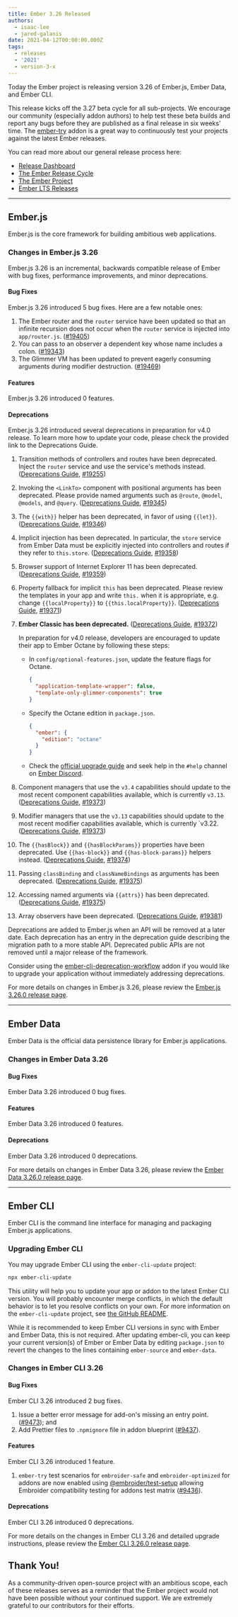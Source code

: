```yaml
---
title: Ember 3.26 Released
authors:
  - isaac-lee
  - jared-galanis
date: 2021-04-12T00:00:00.000Z
tags:
  - releases
  - '2021'
  - version-3-x
---
```


Today the Ember project is releasing version 3.26 of Ember.js, Ember Data, and Ember CLI.

This release kicks off the 3.27 beta cycle for all sub-projects. We encourage our community (especially addon authors) to help test these beta builds and report any bugs before they are published as a final release in six weeks' time. The [ember-try](https://github.com/ember-cli/ember-try) addon is a great way to continuously test your projects against the latest Ember releases.

You can read more about our general release process here:

- [Release Dashboard](http://emberjs.com/releases/)
- [The Ember Release Cycle](https://blog.emberjs.com/new-ember-release-process/)
- [The Ember Project](https://blog.emberjs.com/ember-project-at-2-0/)
- [Ember LTS Releases](https://blog.emberjs.com/announcing-embers-first-lts/)

---

## Ember.js

Ember.js is the core framework for building ambitious web applications.

### Changes in Ember.js 3.26

Ember.js 3.26 is an incremental, backwards compatible release of Ember with bug fixes, performance improvements, and minor deprecations.

#### Bug Fixes

Ember.js 3.26 introduced 5 bug fixes. Here are a few notable ones:

1. The Ember router and the `router` service have been updated so that an infinite recursion does not occur when the `router` service is injected into `app/router.js`. ([#19405](https://github.com/emberjs/ember.js/pull/19405))
2. You can pass to an observer a dependent key whose name includes a colon. ([#19343](https://github.com/emberjs/ember.js/issues/19343))
3. The Glimmer VM has been updated to prevent eagerly consuming arguments during modifier destruction. ([#19469](https://github.com/emberjs/ember.js/pull/19469))

#### Features

Ember.js 3.26 introduced 0 features.

#### Deprecations

Ember.js 3.26 introduced several deprecations in preparation for v4.0 release. To learn more how to update your code, please check the provided link to the Deprecations Guide.

1. Transition methods of controllers and routes have been deprecated. Inject the `router` service and use the service's methods instead. ([Deprecations Guide](https://deprecations.emberjs.com/v3.x#toc_routing-transition-methods), [#19255](https://github.com/emberjs/ember.js/pull/19255))
1. Invoking the `<LinkTo>` component with positional arguments has been deprecated. Please provide named arguments such as `@route`, `@model`, `@models`, and `@query`. ([Deprecations Guide](https://deprecations.emberjs.com/v3.x#toc_ember-glimmer-link-to-positional-arguments), [#19345](https://github.com/emberjs/ember.js/pull/19345))
1. The `{{with}}` helper has been deprecated, in favor of using `{{let}}`. ([Deprecations Guide](https://deprecations.emberjs.com/v3.x#toc_ember-glimmer-with-syntax), [#19346](https://github.com/emberjs/ember.js/pull/19346))
1. Implicit injection has been deprecated. In particular, the `store` service from Ember Data must be explicitly injected into controllers and routes if they refer to `this.store`. ([Deprecations Guide](https://deprecations.emberjs.com/v3.x#toc_implicit-injections), [#19358](https://github.com/emberjs/ember.js/pull/19358))
1. Browser support of Internet Explorer 11 has been deprecated. ([Deprecations Guide](https://deprecations.emberjs.com/v3.x#toc_3-0-browser-support-policy), [#19359](https://github.com/emberjs/ember.js/pull/19359))
1. Property fallback for implicit `this` has been deprecated. Please review the templates in your app and write `this.` when it is appropriate, e.g. change `{{localProperty}}` to `{{this.localProperty}}`. ([Deprecations Guide](https://deprecations.emberjs.com/v3.x#toc_this-property-fallback), [#19371](https://github.com/emberjs/ember.js/pull/19371))
1. **Ember Classic has been deprecated.** ([Deprecations Guide](https://deprecations.emberjs.com/v3.x#toc_editions-classic), [#19372](https://github.com/emberjs/ember.js/pull/19372))

    In preparation for v4.0 release, developers are encouraged to update their app to Ember Octane by following these steps:

    - In `config/optional-features.json`, update the feature flags for Octane.

        ```json
        {
          "application-template-wrapper": false,
          "template-only-glimmer-components": true
        }
        ```

    - Specify the Octane edition in `package.json`.

        ```json
        {
          "ember": {
            "edition": "octane"
          }
        }
        ```

    - Check the [official upgrade guide](https://guides.emberjs.com/release/upgrading/current-edition/) and seek help in the `#help` channel on [Ember Discord](https://discord.gg/emberjs).

1. Component managers that use the `v3.4` capabilities should update to the most recent component capabilities available, which is currently `v3.13`. ([Deprecations Guide](https://deprecations.emberjs.com/v3.x#toc_manager-capabilities-components-3-4), [#19373](https://github.com/emberjs/ember.js/pull/19373))
1. Modifier managers that use the `v3.13` capabilities should update to the most recent modifier capabilities available, which is currently `v3.22. ([Deprecations Guide](https://deprecations.emberjs.com/v3.x#toc_manager-capabilities-modifiers-3-13), [#19373](https://github.com/emberjs/ember.js/pull/19373))
1. The `{{hasBlock}}` and `{{hasBlockParams}}` properties have been deprecated. Use `{{has-block}}` and `{{has-block-params}}` helpers instead. ([Deprecations Guide](https://deprecations.emberjs.com/v3.x#toc_has-block-and-has-block-params), [#19374](https://github.com/emberjs/ember.js/pull/19374))
1. Passing `classBinding` and `classNameBindings` as arguments has been deprecated. ([Deprecations Guide](https://deprecations.emberjs.com/v3.x#toc_class-binding-and-class-name-bindings-in-templates), [#19375](https://github.com/emberjs/ember.js/pull/19375))
1. Accessing named arguments via `{{attrs}}` has been deprecated. ([Deprecations Guide](https://deprecations.emberjs.com/v3.x#toc_attrs-arg-access), [#19375](https://github.com/emberjs/ember.js/pull/19375))
1. Array observers have been deprecated. ([Deprecations Guide](https://deprecations.emberjs.com/v3.x#toc_array-observers), [#19381](https://github.com/emberjs/ember.js/pull/19381))

Deprecations are added to Ember.js when an API will be removed at a later date. Each deprecation has an entry in the deprecation guide describing the migration path to a more stable API. Deprecated public APIs are not removed until a major release of the framework.

Consider using the [ember-cli-deprecation-workflow](https://github.com/mixonic/ember-cli-deprecation-workflow) addon if you would like to upgrade your application without immediately addressing deprecations.

For more details on changes in Ember.js 3.26, please review the [Ember.js 3.26.0 release page](https://github.com/emberjs/ember.js/releases/tag/v3.26.0).

---

## Ember Data

Ember Data is the official data persistence library for Ember.js applications.

### Changes in Ember Data 3.26

#### Bug Fixes

Ember Data 3.26 introduced 0 bug fixes.

#### Features

Ember Data 3.26 introduced 0 features.

#### Deprecations

Ember Data 3.26 introduced 0 deprecations.

For more details on changes in Ember Data 3.26, please review the
[Ember Data 3.26.0 release page](https://github.com/emberjs/data/releases/tag/v3.26.0).

---

## Ember CLI

Ember CLI is the command line interface for managing and packaging Ember.js applications.

### Upgrading Ember CLI

You may upgrade Ember CLI using the `ember-cli-update` project:

```bash
npx ember-cli-update
```

This utility will help you to update your app or addon to the latest Ember CLI version. You will probably encounter merge conflicts, in which the default behavior is to let you resolve conflicts on your own. For more information on the `ember-cli-update` project, see [the GitHub README](https://github.com/ember-cli/ember-cli-update).

While it is recommended to keep Ember CLI versions in sync with Ember and Ember Data, this is not required. After updating ember-cli, you can keep your current version(s) of Ember or Ember Data by editing `package.json` to revert the changes to the lines containing `ember-source` and `ember-data`.

### Changes in Ember CLI 3.26

#### Bug Fixes

Ember CLI 3.26 introduced 2 bug fixes.

1. Issue a better error message for add-on's missing an entry point. ([#9473](https://github.com/ember-cli/ember-cli/pull/9473)); and
2. Add Prettier files to `.npmignore` file in addon blueprint ([#9437](https://github.com/ember-cli/ember-cli/pull/9437)).

#### Features

Ember CLI 3.26 introduced 1 feature.

1. `ember-try` test scenarios for `embroider-safe` and `embroider-optimized` for addons are now enabled using [@embroider/test-setup](https://github.com/embroider-build/embroider/tree/master/packages/test-setup) allowing Embroider compatibility testing for addons test matrix ([#9436](https://github.com/ember-cli/ember-cli/pull/9436)).

#### Deprecations

Ember CLI 3.26 introduced 0 deprecations.

For more details on the changes in Ember CLI 3.26 and detailed upgrade
instructions, please review the [Ember CLI 3.26.0 release page](https://github.com/ember-cli/ember-cli/releases/tag/v3.26.0).

## Thank You!

As a community-driven open-source project with an ambitious scope, each of these releases serves as a reminder that the Ember project would not have been possible without your continued support. We are extremely grateful to our contributors for their efforts.
